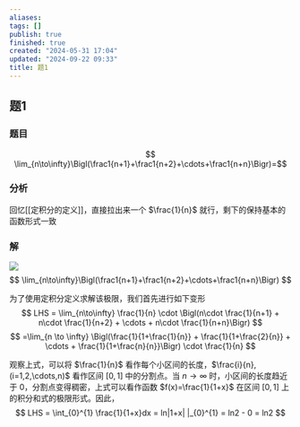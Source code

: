 ```yaml
---
aliases: 
tags: []
publish: true
finished: true
created: "2024-05-31 17:04"
updated: "2024-09-22 09:33"
title: 题1
---
```

## 题1
### 题目
$$ \lim_{n\to\infty}\Bigl(\frac1{n+1}+\frac1{n+2}+\cdots+\frac1{n+n}\Bigr)=$$
### 分析 
回忆[[定积分的定义]]，直接拉出来一个 $\frac{1}{n}$ 就行，剩下的保持基本的函数形式一致
### 解 
![](https://img.hwenyi.live/202402291916526.webp)
$$
\lim_{n\to\infty}\Bigl(\frac1{n+1}+\frac1{n+2}+\cdots+\frac1{n+n}\Bigr)
$$

为了使用定积分定义求解该极限，我们首先进行如下变形
$$
LHS = \lim_{n\to\infty} \frac{1}{n} \cdot \Bigl(n\cdot \frac{1}{n+1} + n\cdot \frac{1}{n+2} + \cdots + n\cdot \frac{1}{n+n}\Bigr) 
$$
$$
=\lim_{n \to \infty} \Bigl(\frac{1}{1+\frac{1}{n}} + \frac{1}{1+\frac{2}{n}} + \cdots + \frac{1}{1+\frac{n}{n}}\Bigr) \cdot \frac{1}{n}
$$

观察上式，可以将 $\frac{1}{n}$ 看作每个小区间的长度，$\frac{i}{n}, (i=1,2,\cdots,n)$ 看作区间 $[0,1]$ 中的分割点。当 $n\to\infty$ 时，小区间的长度趋近于 $0$，分割点变得稠密，上式可以看作函数 $f(x)=\frac{1}{1+x}$ 在区间 $[0,1]$ 上的积分和式的极限形式。因此，
$$
LHS = \int_{0}^{1} \frac{1}{1+x}dx = ln|1+x| |_{0}^{1} = ln2 - 0 = ln2
$$

